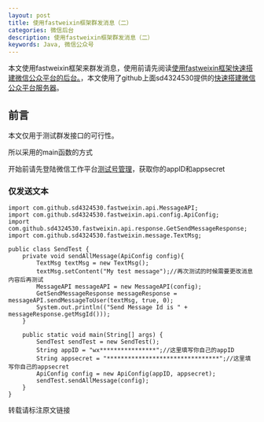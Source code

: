 ```yaml
---
layout: post
title: 使用fastweixin框架群发消息（二）
categories: 微信后台
description: 使用fastweixin框架群发消息（二）
keywords: Java, 微信公众号
---
```


本文使用fastweixin框架来群发消息，使用前请先阅读[使用fastweixin框架快速搭建微信公众平台的后台。](https://xinghelanchen.github.io/2018/05/11/%E4%BD%BF%E7%94%A8fastweixin%E6%A1%86%E6%9E%B6%E5%BC%80%E5%8F%91%E5%BE%AE%E4%BF%A1%E8%AE%A2%E9%98%85%E5%8F%B7.html)，本文使用了github上面sd4324530提供的[快速搭建微信公众平台服务器](https://github.com/sd4324530/fastweixin)。

## 前言
本文仅用于测试群发接口的可行性。

所以采用的main函数的方式

开始前请先登陆微信工作平台[测试号管理](https://mp.weixin.qq.com/debug/cgi-bin/sandbox?t=sandbox/login)，获取你的appID和appsecret



### 仅发送文本

```
import com.github.sd4324530.fastweixin.api.MessageAPI;
import com.github.sd4324530.fastweixin.api.config.ApiConfig;
import com.github.sd4324530.fastweixin.api.response.GetSendMessageResponse;
import com.github.sd4324530.fastweixin.message.TextMsg;

public class SendTest {
    private void sendAllMessage(ApiConfig config){
        TextMsg textMsg = new TextMsg();
        textMsg.setContent("My test message");//再次测试的时候需要更改消息内容后再测试
        MessageAPI messageAPI = new MessageAPI(config);
        GetSendMessageResponse messageResponse = messageAPI.sendMessageToUser(textMsg, true, 0);
        System.out.println(("Send Message Id is " + messageResponse.getMsgId()));
    }

    public static void main(String[] args) {
        SendTest sendTest = new SendTest();
        String appID = "wx****************";//这里填写你自己的appID
        String appsecret = "********************************";//这里填写你自己的appsecret
        ApiConfig config = new ApiConfig(appID, appsecret);
        sendTest.sendAllMessage(config);
    }
}
```




转载请标注原文链接
